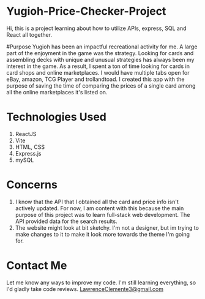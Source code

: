 # Yugioh-Price-Checker-Project
Hi, this is a project learning about how to utilize APIs, express, SQL and React all together.

#Purpose
Yugioh has been an impactful recreational activity for me. A large part of the enjoyment in the game was the strategy. Looking for cards and assembling decks with unique and unusual strategies has always been my interest in the game. As a result, I spent a ton of time looking for cards in card shops and online marketplaces. I would have multiple tabs open for eBay, amazon, TCG Player and trollandtoad. I created this app with the purpose of saving the time of comparing the prices of a single card among all the online marketplaces it's listed on.

# Technologies Used
1. ReactJS
2. Vite
3. HTML, CSS
4. Express.js
5. mySQL

# Concerns
1. I know that the API that I obtained all the card and price info isn't actively updated. For now, I am content with this because the main purpose of this project was to learn full-stack web development. The API provided data for the search results.
2. The website might look at bit sketchy. I'm not a designer, but im trying to make changes to it to make it look more towards the theme I'm going for.

# Contact Me
Let me know any ways to improve my code. I'm still learning everything, so I'd gladly take code reviews. 
LawrenceClemente3@gmail.com

